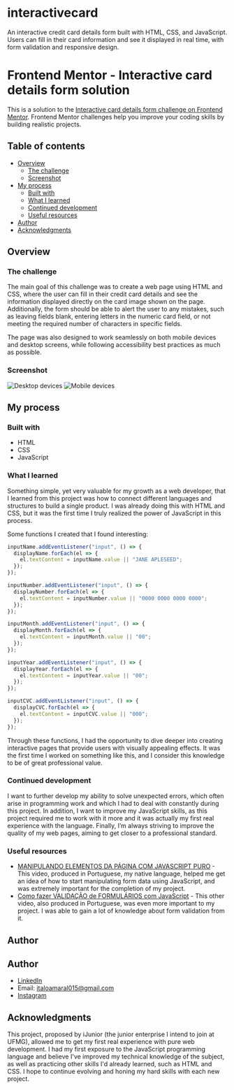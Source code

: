 # interactivecard
An interactive credit card details form built with HTML, CSS, and JavaScript. Users can fill in their card information and see it displayed in real time, with form validation and responsive design.


# Frontend Mentor - Interactive card details form solution

This is a solution to the [Interactive card details form challenge on Frontend Mentor](https://www.frontendmentor.io/challenges/interactive-card-details-form-XpS8cKZDWw). Frontend Mentor challenges help you improve your coding skills by building realistic projects. 


## Table of contents

- [Overview](#overview)
  - [The challenge](#the-challenge)
  - [Screenshot](#screenshot)
- [My process](#my-process)
  - [Built with](#built-with)
  - [What I learned](#what-i-learned)
  - [Continued development](#continued-development)
  - [Useful resources](#useful-resources)
- [Author](#author)
- [Acknowledgments](#acknowledgments)


## Overview

### The challenge

The main goal of this challenge was to create a web page using HTML and CSS, where the user can fill in their credit card details and see the information displayed directly on the card image shown on the page. Additionally, the form should be able to alert the user to any mistakes, such as leaving fields blank, entering letters in the numeric card field, or not meeting the required number of characters in specific fields.

The page was also designed to work seamlessly on both mobile devices and desktop screens, while following accessibility best practices as much as possible.


### Screenshot

![Desktop devices](./desktop-screenshot.png) 
![Mobile devices](./mobile-screenshot.png) 


## My process

### Built with

- HTML
- CSS
- JavaScript


### What I learned

Something simple, yet very valuable for my growth as a web developer, that I learned from this project was how to connect different languages and structures to build a single product. I was already doing this with HTML and CSS, but it was the first time I truly realized the power of JavaScript in this process.

Some functions I created that I found interesting:


```js
inputName.addEventListener("input", () => {
  displayName.forEach(el => {
    el.textContent = inputName.value || "JANE APLESEED"; 
  });
});

inputNumber.addEventListener("input", () => {
  displayNumber.forEach(el => {
    el.textContent = inputNumber.value || "0000 0000 0000 0000";
  });
});

inputMonth.addEventListener("input", () => {
  displayMonth.forEach(el => {
    el.textContent = inputMonth.value || "00";
  });
});

inputYear.addEventListener("input", () => {
  displayYear.forEach(el => {
    el.textContent = inputYear.value || "00";
  });
});

inputCVC.addEventListener("input", () => {
  displayCVC.forEach(el => {
    el.textContent = inputCVC.value || "000";
  });
});
```

Through these functions, I had the opportunity to dive deeper into creating interactive pages that provide users with visually appealing effects. It was the first time I worked on something like this, and I consider this knowledge to be of great professional value.


### Continued development

I want to further develop my ability to solve unexpected errors, which often arise in programming work and which I had to deal with constantly during this project. In addition, I want to improve my JavaScript skills, as this project required me to work with it more and it was actually my first real experience with the language. Finally, I’m always striving to improve the quality of my web pages, aiming to get closer to a professional standard.


### Useful resources

- [MANIPULANDO ELEMENTOS DA PÁGINA COM JAVASCRIPT PURO](https://www.youtube.com/watch?v=c2pmMKcSGok) - This video, produced in Portuguese, my native language, helped me get an idea of how to start manipulating form data using JavaScript, and was extremely important for the completion of my project.
- [Como fazer VALIDAÇÃO de FORMULÁRIOS com JavaScript](https://www.youtube.com/watch?v=YcTkoIAi0Bg) - This other video, also produced in Portuguese, was even more important to my project. I was able to gain a lot of knowledge about form validation from it.


## Author

## Author

- [LinkedIn](https://www.linkedin.com/in/italosamaral)  
- Email: italoamaral015@gmail.com  
- [Instagram](https://www.instagram.com/_italoamaral)


## Acknowledgments

This project, proposed by iJunior (the junior enterprise I intend to join at UFMG), allowed me to get my first real experience with pure web development. I had my first exposure to the JavaScript programming language and believe I've improved my technical knowledge of the subject, as well as practicing other skills I'd already learned, such as HTML and CSS. I hope to continue evolving and honing my hard skills with each new project.
